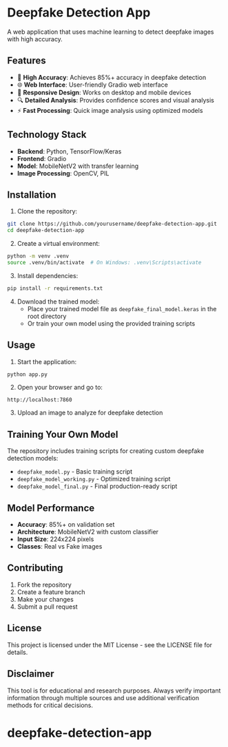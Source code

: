 # Deepfake Detection App

A web application that uses machine learning to detect deepfake images with high accuracy.

## Features

- 🎯 **High Accuracy**: Achieves 85%+ accuracy in deepfake detection
- 🌐 **Web Interface**: User-friendly Gradio web interface
- 📱 **Responsive Design**: Works on desktop and mobile devices
- 🔍 **Detailed Analysis**: Provides confidence scores and visual analysis
- ⚡ **Fast Processing**: Quick image analysis using optimized models

## Technology Stack

- **Backend**: Python, TensorFlow/Keras
- **Frontend**: Gradio
- **Model**: MobileNetV2 with transfer learning
- **Image Processing**: OpenCV, PIL

## Installation

1. Clone the repository:
```bash
git clone https://github.com/yourusername/deepfake-detection-app.git
cd deepfake-detection-app
```

2. Create a virtual environment:
```bash
python -m venv .venv
source .venv/bin/activate  # On Windows: .venv\Scripts\activate
```

3. Install dependencies:
```bash
pip install -r requirements.txt
```

4. Download the trained model:
   - Place your trained model file as `deepfake_final_model.keras` in the root directory
   - Or train your own model using the provided training scripts

## Usage

1. Start the application:
```bash
python app.py
```

2. Open your browser and go to:
```
http://localhost:7860
```

3. Upload an image to analyze for deepfake detection

## Training Your Own Model

The repository includes training scripts for creating custom deepfake detection models:

- `deepfake_model.py` - Basic training script
- `deepfake_model_working.py` - Optimized training script
- `deepfake_model_final.py` - Final production-ready script

## Model Performance

- **Accuracy**: 85%+ on validation set
- **Architecture**: MobileNetV2 with custom classifier
- **Input Size**: 224x224 pixels
- **Classes**: Real vs Fake images

## Contributing

1. Fork the repository
2. Create a feature branch
3. Make your changes
4. Submit a pull request

## License

This project is licensed under the MIT License - see the LICENSE file for details.

## Disclaimer

This tool is for educational and research purposes. Always verify important information through multiple sources and use additional verification methods for critical decisions.
# deepfake-detection-app

